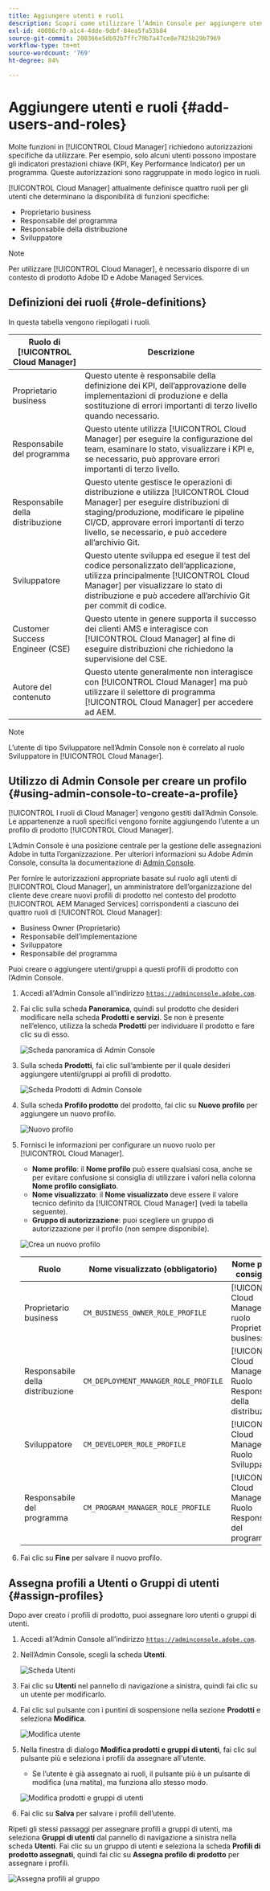```yaml
---
title: Aggiungere utenti e ruoli
description: Scopri come utilizzare l’Admin Console per aggiungere utenti e ruoli e creare profili.
exl-id: 40086cf0-a1c4-4dde-9dbf-84ea5fa53b84
source-git-commit: 200366e5db92b7ffc79b7a47ce8e7825b29b7969
workflow-type: tm+mt
source-wordcount: '769'
ht-degree: 84%

---
```



# Aggiungere utenti e ruoli {#add-users-and-roles}

Molte funzioni in [!UICONTROL Cloud Manager] richiedono autorizzazioni specifiche da utilizzare. Per esempio, solo alcuni utenti possono impostare gli indicatori prestazioni chiave (KPI, Key Performance Indicator) per un programma. Queste autorizzazioni sono raggruppate in modo logico in ruoli.

[!UICONTROL Cloud Manager] attualmente definisce quattro ruoli per gli utenti che determinano la disponibilità di funzioni specifiche:

* Proprietario business
* Responsabile del programma
* Responsabile della distribuzione
* Sviluppatore

>[!NOTE]
>
>Per utilizzare [!UICONTROL Cloud Manager], è necessario disporre di un contesto di prodotto Adobe ID e Adobe Managed Services.

## Definizioni dei ruoli {#role-definitions}

In questa tabella vengono riepilogati i ruoli.

| Ruolo di [!UICONTROL Cloud Manager] | Descrizione |
|--- |--- |
| Proprietario business | Questo utente è responsabile della definizione dei KPI, dell’approvazione delle implementazioni di produzione e della sostituzione di errori importanti di terzo livello quando necessario. |
| Responsabile del programma | Questo utente utilizza [!UICONTROL Cloud Manager] per eseguire la configurazione del team, esaminare lo stato, visualizzare i KPI e, se necessario, può approvare errori importanti di terzo livello. |
| Responsabile della distribuzione | Questo utente gestisce le operazioni di distribuzione e utilizza [!UICONTROL Cloud Manager] per eseguire distribuzioni di staging/produzione, modificare le pipeline CI/CD, approvare errori importanti di terzo livello, se necessario, e può accedere all’archivio Git. |
| Sviluppatore | Questo utente sviluppa ed esegue il test del codice personalizzato dell’applicazione, utilizza principalmente [!UICONTROL Cloud Manager] per visualizzare lo stato di distribuzione e può accedere all’archivio Git per commit di codice. |
| Customer Success Engineer (CSE) | Questo utente in genere supporta il successo dei clienti AMS e interagisce con [!UICONTROL Cloud Manager] al fine di eseguire distribuzioni che richiedono la supervisione del CSE. |
| Autore del contenuto | Questo utente generalmente non interagisce con [!UICONTROL Cloud Manager] ma può utilizzare il selettore di programma [!UICONTROL Cloud Manager] per accedere ad AEM. |

>[!NOTE]
>
>L’utente di tipo Sviluppatore nell’Admin Console non è correlato al ruolo Sviluppatore in [!UICONTROL Cloud Manager].

## Utilizzo di Admin Console per creare un profilo {#using-admin-console-to-create-a-profile}

[!UICONTROL I ruoli di Cloud Manager] vengono gestiti dall’Admin Console. Le appartenenze a ruoli specifici vengono fornite aggiungendo l’utente a un profilo di prodotto [!UICONTROL Cloud Manager].

L’Admin Console è una posizione centrale per la gestione delle assegnazioni Adobe in tutta l’organizzazione. Per ulteriori informazioni su Adobe Admin Console, consulta la documentazione di [Admin Console](https://helpx.adobe.com/it/enterprise/using/admin-console.html).

Per fornire le autorizzazioni appropriate basate sul ruolo agli utenti di [!UICONTROL Cloud Manager], un amministratore dell’organizzazione del cliente deve creare nuovi profili di prodotto nel contesto del prodotto [!UICONTROL AEM Managed Services] corrispondenti a ciascuno dei quattro ruoli di [!UICONTROL Cloud Manager]:

* Business Owner (Proprietario)
* Responsabile dell’implementazione
* Sviluppatore
* Responsabile del programma

Puoi creare o aggiungere utenti/gruppi a questi profili di prodotto con l’Admin Console.

1. Accedi all&#39;Admin Console all&#39;indirizzo [`https://adminconsole.adobe.com`](https://adminconsole.adobe.com).

1. Fai clic sulla scheda **Panoramica**, quindi sul prodotto che desideri modificare nella scheda **Prodotti e servizi**. Se non è presente nell’elenco, utilizza la scheda **Prodotti** per individuare il prodotto e fare clic su di esso.

   ![Scheda panoramica di Admin Console](/help/assets/admin-console-overview.png)

1. Sulla scheda **Prodotti**, fai clic sull’ambiente per il quale desideri aggiungere utenti/gruppi ai profili di prodotto.

   ![Scheda Prodotti di Admin Console](/help/assets/admin-console-product.png)

1. Sulla scheda **Profilo prodotto** del prodotto, fai clic su **Nuovo profilo** per aggiungere un nuovo profilo.

   ![Nuovo profilo](/help/assets/admin-console-product-profiles.png)

1. Fornisci le informazioni per configurare un nuovo ruolo per [!UICONTROL Cloud Manager].

   * **Nome profilo**: il **Nome profilo** può essere qualsiasi cosa, anche se per evitare confusione si consiglia di utilizzare i valori nella colonna **Nome profilo consigliato**.
   * **Nome visualizzato**: il **Nome visualizzato** deve essere il valore tecnico definito da [!UICONTROL Cloud Manager] (vedi la tabella seguente).
   * **Gruppo di autorizzazione**: puoi scegliere un gruppo di autorizzazione per il profilo (non sempre disponibile).

   ![Crea un nuovo profilo](/help/assets/screen_shot_2018-05-04at171819.png)

   | Ruolo | Nome visualizzato (obbligatorio) | Nome profilo consigliato |
   |---|---|---|
   | Proprietario business | `CM_BUSINESS_OWNER_ROLE_PROFILE` | [!UICONTROL Cloud Manager]: ruolo Proprietario business |
   | Responsabile della distribuzione | `CM_DEPLOYMENT_MANAGER_ROLE_PROFILE` | [!UICONTROL Cloud Manager] - Ruolo Responsabile della distribuzione |
   | Sviluppatore | `CM_DEVELOPER_ROLE_PROFILE` | [!UICONTROL Cloud Manager] - Ruolo Sviluppatore |
   | Responsabile del programma | `CM_PROGRAM_MANAGER_ROLE_PROFILE` | [!UICONTROL Cloud Manager] - Ruolo Responsabile del programma |


1. Fai clic su **Fine** per salvare il nuovo profilo.

## Assegna profili a Utenti o Gruppi di utenti {#assign-profiles}

Dopo aver creato i profili di prodotto, puoi assegnare loro utenti o gruppi di utenti.

1. Accedi all&#39;Admin Console all&#39;indirizzo [`https://adminconsole.adobe.com`](https://adminconsole.adobe.com).

1. Nell’Admin Console, scegli la scheda **Utenti**.

   ![Scheda Utenti](/help/assets/admin-console-users.png)

1. Fai clic su **Utenti** nel pannello di navigazione a sinistra, quindi fai clic su un utente per modificarlo.

1. Fai clic sul pulsante con i puntini di sospensione nella sezione **Prodotti** e seleziona **Modifica**.

   ![Modifica utente](/help/assets/admin-console-edit-user.png)

1. Nella finestra di dialogo **Modifica prodotti e gruppi di utenti**, fai clic sul pulsante più e seleziona i profili da assegnare all&#39;utente.

   * Se l’utente è già assegnato ai ruoli, il pulsante più è un pulsante di modifica (una matita), ma funziona allo stesso modo.

   ![Modifica prodotti e gruppi di utenti](/help/assets/admin-console-edit-products-and-user-groups.png)

1. Fai clic su **Salva** per salvare i profili dell’utente.

Ripeti gli stessi passaggi per assegnare profili a gruppi di utenti, ma seleziona **Gruppi di utenti** dal pannello di navigazione a sinistra nella scheda **Utenti**. Fai clic su un gruppo di utenti e seleziona la scheda **Profili di prodotto assegnati**, quindi fai clic su **Assegna profilo di prodotto** per assegnare i profili.

![Assegna profili al gruppo](/help/assets/admin-console-edit-user-groups.png)
